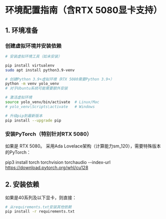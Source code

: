# 环境配置指南（含RTX 5080显卡支持）

## 1. 环境准备

### 创建虚拟环境并安装依赖
```bash
# 安装虚拟环境工具（如未安装）

pip install virtualenv
sudo apt install python3.9-venv

# 创建Python 3.9+虚拟环境（RTX 5080需要Python 3.9+）
python -m venv yolo_venv
# 对于Ubuntu系统可能需要额外安装

# 激活虚拟环境
source yolo_venv/bin/activate  # Linux/Mac
# yolo_venv\Scripts\activate   # Windows

# 升级pip到最新版本
pip install --upgrade pip
```

### 安装PyTorch（特别针对RTX 5080）
如果是 RTX 5080。 采用Ada Lovelace架构（计算能力sm_120），需要特殊版本的PyTorch：

pip3 install torch torchvision torchaudio --index-url https://download.pytorch.org/whl/cu128


## 2. 安装依赖

如果是40系列及以下显卡，则直接：

```bash
# 从requirements.txt安装其他依赖
pip install -r requirements.txt
```





